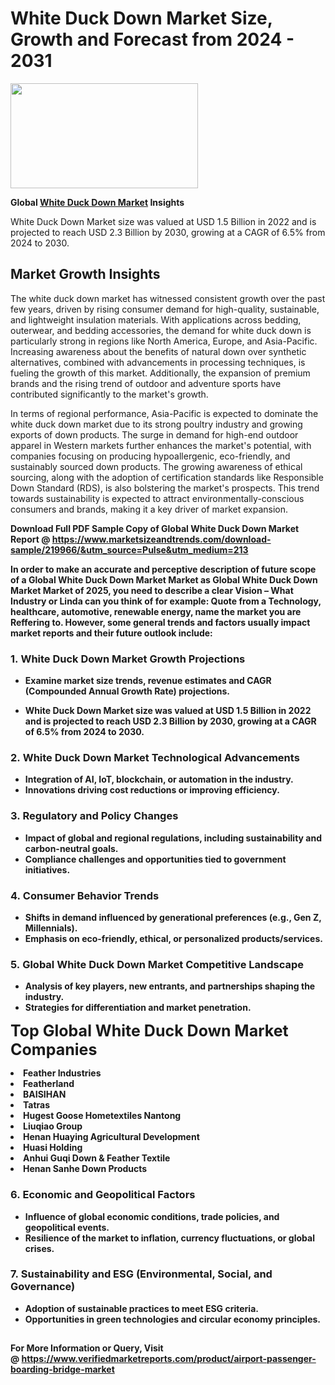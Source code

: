 <H1>White Duck Down Market Size, Growth and Forecast from 2024 - 2031</H1><img class="aligncenter size-medium wp-image-584254" src="https://thirdeyenews.in/wp-content/uploads/2024/09/Global-Market-Research-300x168.jpeg" alt="" width="300" height="168" /><p><strong>Global&nbsp;<a href="https://www.marketsizeandtrends.com/download-sample/219966/&amp;utm_source=Pulse&amp;utm_medium=213">White Duck Down Market</a> Insights</strong></p><p>White Duck Down Market size was valued at USD 1.5 Billion in 2022 and is projected to reach USD 2.3 Billion by 2030, growing at a CAGR of 6.5% from 2024 to 2030.</p><p><h2>Market Growth Insights</h2> <p>The white duck down market has witnessed consistent growth over the past few years, driven by rising consumer demand for high-quality, sustainable, and lightweight insulation materials. With applications across bedding, outerwear, and bedding accessories, the demand for white duck down is particularly strong in regions like North America, Europe, and Asia-Pacific. Increasing awareness about the benefits of natural down over synthetic alternatives, combined with advancements in processing techniques, is fueling the growth of this market. Additionally, the expansion of premium brands and the rising trend of outdoor and adventure sports have contributed significantly to the market's growth.</p> <p><strong></strong></p> <p>In terms of regional performance, Asia-Pacific is expected to dominate the white duck down market due to its strong poultry industry and growing exports of down products. The surge in demand for high-end outdoor apparel in Western markets further enhances the market's potential, with companies focusing on producing hypoallergenic, eco-friendly, and sustainably sourced down products. The growing awareness of ethical sourcing, along with the adoption of certification standards like Responsible Down Standard (RDS), is also bolstering the market's prospects. This trend towards sustainability is expected to attract environmentally-conscious consumers and brands, making it a key driver of market expansion.</p> <p><strong></p><p><span class=""><strong>Download Full PDF Sample Copy of Global White Duck Down Market Report</strong> @ <a href="https://www.marketsizeandtrends.com/download-sample/219966/&amp;utm_source=Pulse&amp;utm_medium=213" target="_blank">https://www.marketsizeandtrends.com/download-sample/219966/&amp;utm_source=Pulse&amp;utm_medium=213</a></span></p><p>In order to make an accurate and perceptive description of future scope of a Global&nbsp;White Duck Down Market Market as Global&nbsp;White Duck Down Market Market of 2025, you need to describe a clear Vision &ndash; What Industry or Linda can you think of for example: Quote from a Technology, healthcare, automotive, renewable energy, name the market you are Reffering to. However, some general trends and factors usually impact market reports and their future outlook include:</p><h3>1.&nbsp;<strong>White Duck Down Market Growth Projections</strong></h3><ul><li>Examine market size trends, revenue estimates and CAGR (Compounded Annual Growth Rate) projections.</li><li><p>White Duck Down Market size was valued at USD 1.5 Billion in 2022 and is projected to reach USD 2.3 Billion by 2030, growing at a CAGR of 6.5% from 2024 to 2030.</p></li></ul><h3>2.&nbsp;<strong>White Duck Down Market Technological Advancements</strong></h3><ul><li>Integration of AI, IoT, blockchain, or automation in the industry.</li><li>Innovations driving cost reductions or improving efficiency.</li></ul><h3>3.&nbsp;<strong>Regulatory and Policy Changes</strong></h3><ul><li>Impact of global and regional regulations, including sustainability and carbon-neutral goals.</li><li>Compliance challenges and opportunities tied to government initiatives.</li></ul><h3>4.&nbsp;<strong>Consumer Behavior Trends</strong></h3><ul><li>Shifts in demand influenced by generational preferences (e.g., Gen Z, Millennials).</li><li>Emphasis on eco-friendly, ethical, or personalized products/services.</li></ul><h3>5.&nbsp;<strong>Global White Duck Down Market Competitive Landscape</strong></h3><ul><li>Analysis of key players, new entrants, and partnerships shaping the industry.</li><li>Strategies for differentiation and market penetration.</li></ul><p data-pm-slice="1 1 []"><span style="color: inherit; font-family: inherit; font-size: 25px;">Top Global White Duck Down Market Companies</span></p><div class="" data-test-id=""><p><li>Feather Industries</li><li> Featherland</li><li> BAISIHAN</li><li> Tatras</li><li> Hugest Goose Hometextiles Nantong</li><li> Liuqiao Group</li><li> Henan Huaying Agricultural Development</li><li> Huasi Holding</li><li> Anhui Guqi Down & Feather Textile</li><li> Henan Sanhe Down Products</li></p></div><h3>6.&nbsp;<strong>Economic and Geopolitical Factors</strong></h3><ul><li>Influence of global economic conditions, trade policies, and geopolitical events.</li><li>Resilience of the market to inflation, currency fluctuations, or global crises.</li></ul><h3>7.&nbsp;<strong>Sustainability and ESG (Environmental, Social, and Governance)</strong></h3><ul><li>Adoption of sustainable practices to meet ESG criteria.</li><li>Opportunities in green technologies and circular economy principles.</li></ul><h2><strong style="font-size: 14px;">For More Information or Query, Visit @&nbsp;</strong><a style="background-color: #ffffff; font-size: 14px;" href="https://www.marketsizeandtrends.com/report/white-duck-down-market/" target="_blank">https://www.verifiedmarketreports.com/product/airport-passenger-boarding-bridge-market</a></h2>
